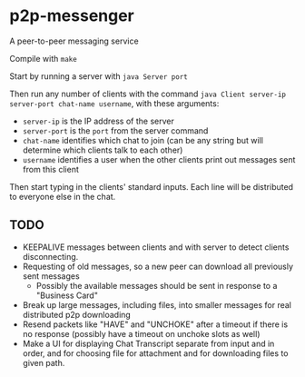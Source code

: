 # p2p-messenger
A peer-to-peer messaging service

Compile with `make`

Start by running a server with `java Server port`

Then run any number of clients with the command `java Client server-ip server-port chat-name username`, with these arguments:

* `server-ip` is the IP address of the server
* `server-port` is the `port` from the server command
* `chat-name` identifies which chat to join (can be any string but will determine which clients talk to each other)
* `username` identifies a user when the other clients print out messages sent from this client

Then start typing in the clients' standard inputs. Each line will be distributed to everyone else in the chat.

## TODO

* KEEPALIVE messages between clients and with server to detect clients disconnecting.
* Requesting of old messages, so a new peer can download all previously sent messages
    * Possibly the available messages should be sent in response to a "Business Card"
* Break up large messages, including files, into smaller messages for real distributed p2p downloading
* Resend packets like "HAVE" and "UNCHOKE" after a timeout if there is no response (possibly have a timeout on unchoke slots as well)
* Make a UI for displaying Chat Transcript separate from input and in order, and for choosing file for attachment and for downloading files to given path.
